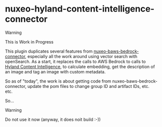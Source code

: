 # nuxeo-hyland-content-intelligence-connector

> [!WARNING]
> This is Work in Progress

This plugin duplicates several features from [nuxeo-baws-bedrock-connector](https://github.com/nuxeo-sandbox/nuxeo-aws-bedrock-connector), especially all the work around using vector search with openSearch. As a start, it replaces the calls to AWS Bedrock to calls to [Hyland Content Intelligence](https://www.hyland.com/en), to calculate embedding, get the description of an image and tag an image with custom metadata.

So as of "today", the work is about getting code from nuxeo-baws-bedrock-connector, update the pom files to change group ID and artifact IDs, etc. etc.

So...

> [!WARNING]
> Do not use it now (anyway, it does noit build :-))